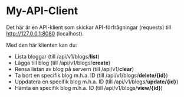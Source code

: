 # My-API-Client

Det här är en API-klient som skickar API-förfrågningar (requests) till http://127.0.0.1:8080 (localhost).

Med den här klienten kan du:

- Lista bloggar (till /api/v1/blogs/**list**)
- Lägga till blog (till /api/v1/blogs/**create**)
- Rensa listan av blog på servern (till /api/v1/**clear**)
- Ta bort en specifik blog m.h.a. ID (till /api/v1/blogs/**delete/{id}**)
- Uppdatera en specifik blog m.h.a. ID (till /api/v1/blogs/**update/{id}**)
- Hämta en specifik blog m.h.a. ID (till /api/v1/blogs/**view/{id}**)
